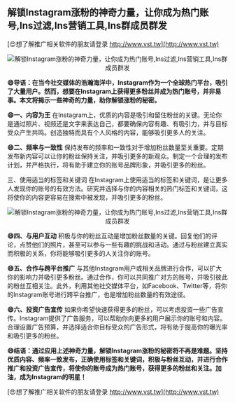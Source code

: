 ## **解锁Instagram涨粉的神奇力量，让你成为热门账号,Ins过滤,Ins营销工具,Ins群成员群发**

[😍想了解推广相关软件的朋友请登录 http://www.vst.tw](http://www.vst.tw)

 <center><img src="https://vst.tw/MP4/tuiguang/png/1.png" alt="解锁Instagram涨粉的神奇力量，让你成为热门账号,Ins过滤,Ins营销工具,Ins群成员群发"></center>

**😄导语：在当今社交媒体的浩瀚海洋中，Instagram作为一个全球热门平台，吸引了大量用户。然而，想要在Instagram上获得更多粉丝并成为热门账号，并非易事。本文将揭示一些神奇的力量，助你解锁涨粉的秘密。**

**😄一、内容为王**
在Instagram上，优质的内容是吸引和留住粉丝的关键。无论你是通过照片、视频还是文字来表达自己，都要确保内容有趣、有吸引力，并与目标受众产生共鸣。创造独特而具有个人风格的内容，能够吸引更多人的关注。

**😄二、频率与一致性**
保持发布的频率和一致性对于增加粉丝数量至关重要。定期发布新内容可以让你的粉丝保持关注，并吸引更多的新观众。制定一个合理的发布计划，并严格执行，将有助于建立你的账号品牌形象，并吸引更多的粉丝。

三、使用适当的标签和关键词
在Instagram上使用适当的标签和关键词，是让更多人发现你的账号的有效方法。研究并选择与你的内容相关的热门标签和关键词，这将使你的内容更容易在搜索中被发现，并吸引更多的粉丝。

 <center><img src="https://vst.tw/MP4/tuiguang/png/0.png" alt="解锁Instagram涨粉的神奇力量，让你成为热门账号,Ins过滤,Ins营销工具,Ins群成员群发"></center>

**😄四、与用户互动**
积极与你的粉丝互动是增加粉丝数量的关键。回复他们的评论，点赞他们的照片，甚至可以参与一些有趣的挑战和活动。通过与粉丝建立真实而积极的关系，你将能够吸引更多的人关注你的账号。

**😄五、合作与跨平台推广**
与其他Instagram用户或相关品牌进行合作，可以扩大你的影响力并吸引更多粉丝。通过合作，你可以共同推广对方的账号，并吸引彼此的粉丝互相关注。此外，利用其他社交媒体平台，如Facebook、Twitter等，将你的Instagram账号进行跨平台推广，也是增加粉丝数量的有效途径。

**😄六、投资广告宣传**
如果你希望快速获得更多的粉丝，可以考虑投资一些广告宣传。Instagram提供了广告服务，可以帮助你向更多的用户展示你的账号和内容。合理设置广告预算，并选择适合你目标受众的广告形式，将有助于提高你的曝光率和吸引更多的粉丝。

**😄结语：通过应用上述神奇力量，解锁Instagram涨粉的秘密将不再是难题。坚持优质内容、频率一致发布，正确使用标签和关键词，积极与粉丝互动，并进行合作推广和投资广告宣传，将使你的账号成为热门账号，获得更多的粉丝和关注。加油，成为Instagram的明星！**

[😍想了解推广相关软件的朋友请登录 http://www.vst.tw](http://www.vst.tw)



